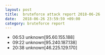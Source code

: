 ```yaml
---
layout: post
title:  bruteforce attack report 2018-06-26
date:   2018-06-26 23:59:59 +09:00
category: bruteforce report
---
```


* 06:53 unknown[95.60.155.188]
* 09:22 unknown[95.240.187.138]
* 20:38 unknown[46.225.129.170]
